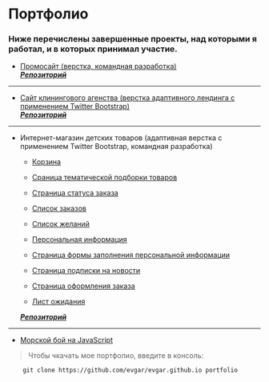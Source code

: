 Портфолио
=========
### Ниже перечислены завершенные проекты, над которыми я работал, и в которых принимал участие.


* [Промосайт (верстка, командная разработка)](https://evgar.github.io/promo_site/index.html)     
***[Репозиторий](https://github.com/evgar/kirill_test)***

---

* [Сайт клинингового агенства (верстка адаптивного лендинга с применением Twitter Bootstrap)](https://evgar.github.io/abricos/index.html)     
***[Репозиторий](https://github.com/evgar/abricos_site)***

---

* Интернет-магазин детских товаров (адаптивная верстка с применением Twitter Bootstrap, командная разработка)

	* [Корзина](http://evgar.ru/some_shop/some_shop_viewed.php)

	* [Сраница тематической подборки товаров](http://evgar.ru/some_shop/some_shop_wishlist_item.php)

	* [Страница статуса заказа](http://evgar.ru/some_shop/some_shop_order.php)

	* [Список заказов](http://evgar.ru/some_shop/some_shop_orders.php)

	* [Список желаний](http://evgar.ru/some_shop/some_shop_wishlist.php)

	* [Персональная информация](http://evgar.ru/some_shop/some_shop_personal_info.php)

	* [Страница формы заполнения персональной информации](http://evgar.ru/some_shop/some_shop_personal_info_edit_2.php)

	* [Страница подписки на новости](http://evgar.ru/some_shop/some_shop_newsletters_edit.php)

	* [Страница оформления заказа](http://evgar.ru/some_shop/some_shop_cart.php)

	* [Лист ожидания](http://evgar.ru/some_shop/some_shop_waitlist.php)
	 
   ***[Репозиторий](https://github.com/evgar/kirill_test)***

---

* [Морской бой на JavaScript](https://evgar.github.io/battleship/index.html)




>Чтобы чкачать мое портфолио, введите в консоль:  

		git clone https://github.com/evgar/evgar.github.io portfolio  